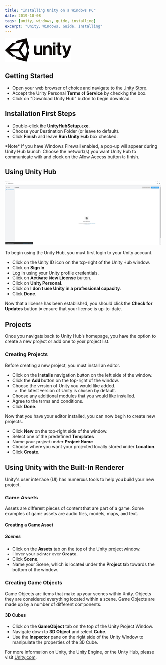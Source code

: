 ```yaml
---
title: "Installing Unity on a Windows PC"
date: 2019-10-08
tags: [unity, windows, guide, installing]
excerpt: "Unity, Windows, Guide, Installing"
---
```


![](../images/unity_install/unity_small1.png)

## Getting Started 

* Open your web browser of choice and navigate to the [Unity Store](https://store.unity.com/download).
* Accept the Unity Personal **Terms of Service** by checking the box.
* Click on "Download Unity Hub" button to begin download.

## Installation First Steps

* Double-click the **UnityHubSetup.exe**.
* Choose your Destination Folder (or leave to default).
* Click **Finish** and leave **Run Unity Hub** box checked.

\*Note* If you have Windows Firewall enabled, a pop-up will appear during Unity Hub launch. Choose the network(s) you want Unity Hub to communicate with and clock on the Allow Access button to finish.

## Using Unity Hub

![Unity Hub Screenshot](../images/unity_install/unity_hub.jpg)

To begin using the Unity Hub, you must first login to your Unity account. 

* Click on the Unity ID icon on the top-right of the Unity Hub window.
* Click on **Sign In**
* Log in using your Unity profile credentials.
* Click on **Activate New License** button.
* Click on **Unity Personal**.
* Click on **I don't use Unity in a professional capacity**.
* Click **Done**.
  
Now that a license has been established, you should click the **Check for Updates** button to ensure that your license is up-to-date.

## Projects

Once you navigate back to Unity Hub's homepage, you have the option to create a new project or add one to your project list.

### Creating Projects

Before creating a new project, you must install an editor.

* Click on the **Installs** navigation button on the left side of the window.
* Click the **Add** button on the top-right of the window.
* Choose the version of Unity you would like added.
  * the latest version of Unity is chosen by default.
* Choose any additional modules that you would like installed.
* Agree to the terms and conditions. 
* Click **Done**.

Now that you have your editor installed, you can now begin to create new projects.

* Click **New** on the top-right side of the window.
* Select one of the predefined **Templates** 
* Name your project under **Project Name**.
* Choose where you want your projected locally stored under **Location**.
* Click **Create**.

## Using Unity with the Built-In Renderer

Unity's user interface (UI) has numerous tools to help you build your new project. 

### Game Assets 

Assets are different pieces of content that are part of a game. Some examples of game assets are audio files, models, maps, and text.

#### Creating a Game Asset

##### Scenes

* Click on the **Assets** tab on the top of the Unity project window.
* Hover your pointer over **Create**.
* Click **Scene**. 
* Name your Scene, which is located under the **Project** tab towards the bottom of the window. 

### Creating Game Objects

Game Objects are items that make up your scenes within Unity. Objects they are considered everything located within a scene. Game Objects are made up by a number of different components.  

#### 3D Cubes

* Click on the **GameObject** tab on the top of the Unity Project Window.
* Navigate down to **3D Object** and select **Cube**.
* Use the **Inspector** pane on the right side of the Unity Window to manipulate the properties of the 3D Cube. 

For more information on Unity, the Unity Engine, or the Unity Hub, please visit [Unity.com](https://unity.com).
